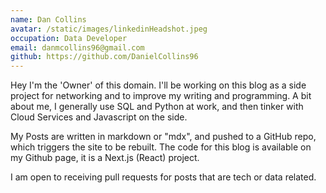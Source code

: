 ```yaml
---
name: Dan Collins
avatar: /static/images/linkedinHeadshot.jpeg
occupation: Data Developer
email: danmcollins96@gmail.com
github: https://github.com/DanielCollins96
---
```


Hey I'm the 'Owner' of this domain. I'll be working on this blog as a side project for networking and to improve my writing and programming. A bit about me, I generally use SQL and Python at work, and then tinker with Cloud Services and Javascript on the side.

My Posts are written in markdown or "mdx", and pushed to a GitHub repo, which triggers the site to be rebuilt. The code for this blog is available on my Github page, it is a Next.js (React) project.

I am open to receiving pull requests for posts that are tech or data related.
